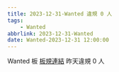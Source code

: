 ```yaml
---
title: 2023-12-31-Wanted 違規 0 人
tags:
    - Wanted
abbrlink: 2023-12-31-Wanted
date: Wanted-2023-12-31 12:00:00
---
```

Wanted 板 [板規連結](https://www.ptt.cc/bbs/Wanted/M.1608829773.A.D3B.html)
昨天違規 0 人
